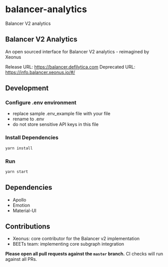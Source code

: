 # balancer-analytics
Balancer V2 analytics

## Balancer V2 Analytics

An open sourced interface for Balancer V2 analytics - reimagined by Xeonus


Release URL: https://balancer.defilytica.com
Deprecated URL: https://info.balancer.xeonus.io/#/

## Development

### Configure .env environment
- replace sample .env_example file with your file
- rename to .env
- do not store sensitive API keys in this file

### Install Dependencies

```bash
yarn install
```

### Run

```bash
yarn start
```

## Dependencies
- Apollo
- Emotion
- Material-UI

## Contributions
- Xeonus: core contributor for the Balancer v2 implementation
- BEETs team: implementing core subgraph integration

**Please open all pull requests against the `master` branch.**
CI checks will run against all PRs.
